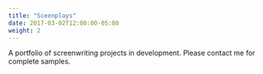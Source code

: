```yaml
---
title: "Sceenplays"
date: 2017-03-02T12:00:00-05:00
weight: 2
---
```

A portfolio of screenwriting projects in development. Please contact me for complete samples.  
